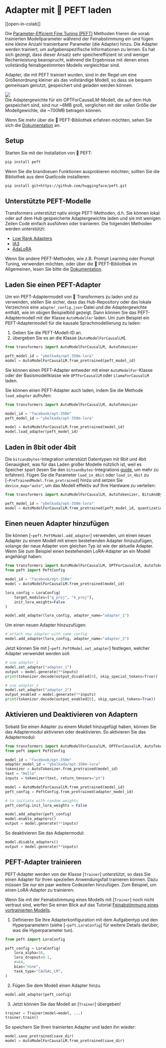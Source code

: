 <!--Copyright 2023 The HuggingFace Team. All rights reserved.
Licensed under the Apache License, Version 2.0 (the "License"); you may not use this file except in compliance with
the License. You may obtain a copy of the License at
http://www.apache.org/licenses/LICENSE-2.0
Unless required by applicable law or agreed to in writing, software distributed under the License is distributed on
an "AS IS" BASIS, WITHOUT WARRANTIES OR CONDITIONS OF ANY KIND, either express or implied. See the License for the
specific language governing permissions and limitations under the License.
⚠️ Note that this file is in Markdown but contain specific syntax for our doc-builder (similar to MDX) that may not be
rendered properly in your Markdown viewer.
-->

# Adapter mit 🤗 PEFT laden

[[open-in-colab]]

Die [Parameter-Efficient Fine Tuning (PEFT)](https://huggingface.co/blog/peft) Methoden frieren die vorab trainierten Modellparameter während der Feinabstimmung ein und fügen eine kleine Anzahl trainierbarer Parameter (die Adapter) hinzu. Die Adapter werden trainiert, um aufgabenspezifische Informationen zu lernen. Es hat sich gezeigt, dass dieser Ansatz sehr speichereffizient ist und weniger Rechenleistung beansprucht, während die Ergebnisse mit denen eines vollständig feinabgestimmten Modells vergleichbar sind. 

Adapter, die mit PEFT trainiert wurden, sind in der Regel um eine Größenordnung kleiner als das vollständige Modell, so dass sie bequem gemeinsam genutzt, gespeichert und geladen werden können.

<div class="flex flex-col justify-center">
  <img src="https://huggingface.co/datasets/huggingface/documentation-images/resolve/main/peft/PEFT-hub-screenshot.png"/>
  <figcaption class="text-center">Die Adaptergewichte für ein OPTForCausalLM-Modell, die auf dem Hub gespeichert sind, sind nur ~6MB groß, verglichen mit der vollen Größe der Modellgewichte, die ~700MB betragen können.</figcaption>
</div>

Wenn Sie mehr über die 🤗 PEFT-Bibliothek erfahren möchten, sehen Sie sich die [Dokumentation](https://huggingface.co/docs/peft/index) an.

## Setup

Starten Sie mit der Installation von 🤗 PEFT:

```bash
pip install peft
```

Wenn Sie die brandneuen Funktionen ausprobieren möchten, sollten Sie die Bibliothek aus dem Quellcode installieren:

```bash
pip install git+https://github.com/huggingface/peft.git
```

## Unterstützte PEFT-Modelle

Transformers unterstützt nativ einige PEFT-Methoden, d.h. Sie können lokal oder auf dem Hub gespeicherte Adaptergewichte laden und sie mit wenigen Zeilen Code einfach ausführen oder trainieren. Die folgenden Methoden werden unterstützt:

- [Low Rank Adapters](https://huggingface.co/docs/peft/conceptual_guides/lora)
- [IA3](https://huggingface.co/docs/peft/conceptual_guides/ia3)
- [AdaLoRA](https://arxiv.org/abs/2303.10512)

Wenn Sie andere PEFT-Methoden, wie z.B. Prompt Learning oder Prompt Tuning, verwenden möchten, oder über die 🤗 PEFT-Bibliothek im Allgemeinen, lesen Sie bitte die [Dokumentation](https://huggingface.co/docs/peft/index).


## Laden Sie einen PEFT-Adapter

Um ein PEFT-Adaptermodell von 🤗 Transformers zu laden und zu verwenden, stellen Sie sicher, dass das Hub-Repository oder das lokale Verzeichnis eine `adapter_config.json`-Datei und die Adaptergewichte enthält, wie im obigen Beispielbild gezeigt. Dann können Sie das PEFT-Adaptermodell mit der Klasse `AutoModelFor` laden. Um zum Beispiel ein PEFT-Adaptermodell für die kausale Sprachmodellierung zu laden:

1. Geben Sie die PEFT-Modell-ID an.
2. übergeben Sie es an die Klasse [`AutoModelForCausalLM`].

```py
from transformers import AutoModelForCausalLM, AutoTokenizer

peft_model_id = "ybelkada/opt-350m-lora"
model = AutoModelForCausalLM.from_pretrained(peft_model_id)
```

<Tip>

Sie können einen PEFT-Adapter entweder mit einer `AutoModelFor`-Klasse oder der Basismodellklasse wie `OPTForCausalLM` oder `LlamaForCausalLM` laden.

</Tip>

Sie können einen PEFT-Adapter auch laden, indem Sie die Methode `load_adapter` aufrufen:

```py
from transformers import AutoModelForCausalLM, AutoTokenizer

model_id = "facebook/opt-350m"
peft_model_id = "ybelkada/opt-350m-lora"

model = AutoModelForCausalLM.from_pretrained(model_id)
model.load_adapter(peft_model_id)
```

## Laden in 8bit oder 4bit

Die `bitsandbytes`-Integration unterstützt Datentypen mit 8bit und 4bit Genauigkeit, was für das Laden großer Modelle nützlich ist, weil es Speicher spart (lesen Sie den `bitsandbytes`-Integrations [guide](./quantization#bitsandbytes-integration), um mehr zu erfahren). Fügen Sie die Parameter `load_in_8bit` oder `load_in_4bit` zu [`~PreTrainedModel.from_pretrained`] hinzu und setzen Sie `device_map="auto"`, um das Modell effektiv auf Ihre Hardware zu verteilen:

```py
from transformers import AutoModelForCausalLM, AutoTokenizer, BitsAndBytesConfig

peft_model_id = "ybelkada/opt-350m-lora"
model = AutoModelForCausalLM.from_pretrained(peft_model_id, quantization_config=BitsAndBytesConfig(load_in_8bit=True))
```

## Einen neuen Adapter hinzufügen

Sie können [`~peft.PeftModel.add_adapter`] verwenden, um einen neuen Adapter zu einem Modell mit einem bestehenden Adapter hinzuzufügen, solange der neue Adapter vom gleichen Typ ist wie der aktuelle Adapter. Wenn Sie zum Beispiel einen bestehenden LoRA-Adapter an ein Modell angehängt haben:

```py
from transformers import AutoModelForCausalLM, OPTForCausalLM, AutoTokenizer
from peft import PeftConfig

model_id = "facebook/opt-350m"
model = AutoModelForCausalLM.from_pretrained(model_id)

lora_config = LoraConfig(
    target_modules=["q_proj", "k_proj"],
    init_lora_weights=False
)

model.add_adapter(lora_config, adapter_name="adapter_1")
```

Um einen neuen Adapter hinzuzufügen:

```py
# attach new adapter with same config
model.add_adapter(lora_config, adapter_name="adapter_2")
```

Jetzt können Sie mit [`~peft.PeftModel.set_adapter`] festlegen, welcher Adapter verwendet werden soll:

```py
# use adapter_1
model.set_adapter("adapter_1")
output = model.generate(**inputs)
print(tokenizer.decode(output_disabled[0], skip_special_tokens=True))

# use adapter_2
model.set_adapter("adapter_2")
output_enabled = model.generate(**inputs)
print(tokenizer.decode(output_enabled[0], skip_special_tokens=True))
```

## Aktivieren und Deaktivieren von Adaptern

Sobald Sie einen Adapter zu einem Modell hinzugefügt haben, können Sie das Adaptermodul aktivieren oder deaktivieren. So aktivieren Sie das Adaptermodul:

```py
from transformers import AutoModelForCausalLM, OPTForCausalLM, AutoTokenizer
from peft import PeftConfig

model_id = "facebook/opt-350m"
adapter_model_id = "ybelkada/opt-350m-lora"
tokenizer = AutoTokenizer.from_pretrained(model_id)
text = "Hello"
inputs = tokenizer(text, return_tensors="pt")

model = AutoModelForCausalLM.from_pretrained(model_id)
peft_config = PeftConfig.from_pretrained(adapter_model_id)

# to initiate with random weights
peft_config.init_lora_weights = False

model.add_adapter(peft_config)
model.enable_adapters()
output = model.generate(**inputs)
```

So deaktivieren Sie das Adaptermodul:

```py
model.disable_adapters()
output = model.generate(**inputs)
```

## PEFT-Adapter trainieren

PEFT-Adapter werden von der Klasse [`Trainer`] unterstützt, so dass Sie einen Adapter für Ihren speziellen Anwendungsfall trainieren können. Dazu müssen Sie nur ein paar weitere Codezeilen hinzufügen. Zum Beispiel, um einen LoRA-Adapter zu trainieren:

<Tip>

Wenn Sie mit der Feinabstimmung eines Modells mit [`Trainer`] noch nicht vertraut sind, werfen Sie einen Blick auf das Tutorial [Feinabstimmung eines vortrainierten Modells](Training).

</Tip>

1. Definieren Sie Ihre Adapterkonfiguration mit dem Aufgabentyp und den Hyperparametern (siehe [`~peft.LoraConfig`] für weitere Details darüber, was die Hyperparameter tun).

```py
from peft import LoraConfig

peft_config = LoraConfig(
    lora_alpha=16,
    lora_dropout=0.1,
    r=64,
    bias="none",
    task_type="CAUSAL_LM",
)
```

2. Fügen Sie dem Modell einen Adapter hinzu.

```py
model.add_adapter(peft_config)
```

3. Jetzt können Sie das Modell an [`Trainer`] übergeben!

```py
trainer = Trainer(model=model, ...)
trainer.train()
```

So speichern Sie Ihren trainierten Adapter und laden ihn wieder:

```py
model.save_pretrained(save_dir)
model = AutoModelForCausalLM.from_pretrained(save_dir)
```

<!--
TODO: (@younesbelkada @stevhliu)
-   Link to PEFT docs for further details
-   Trainer  
-   8-bit / 4-bit examples ?
-->
